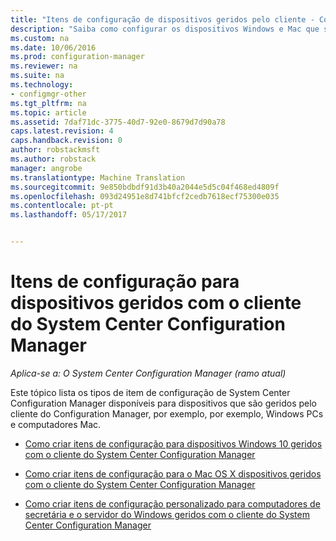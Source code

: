 ```yaml
---
title: "Itens de configuração de dispositivos geridos pelo cliente - Configuration Manager | Documentos do Microsoft"
description: "Saiba como configurar os dispositivos Windows e Mac que são geridos com o cliente do System Center Configuration Manager."
ms.custom: na
ms.date: 10/06/2016
ms.prod: configuration-manager
ms.reviewer: na
ms.suite: na
ms.technology:
- configmgr-other
ms.tgt_pltfrm: na
ms.topic: article
ms.assetid: 7daf71dc-3775-40d7-92e0-8679d7d90a78
caps.latest.revision: 4
caps.handback.revision: 0
author: robstackmsft
ms.author: robstack
manager: angrobe
ms.translationtype: Machine Translation
ms.sourcegitcommit: 9e850bdbdf91d3b40a2044e5d5c04f468ed4809f
ms.openlocfilehash: 093d24951e8d741bfcf2cedb7618ecf75300e035
ms.contentlocale: pt-pt
ms.lasthandoff: 05/17/2017


---
```

# <a name="configuration-items-for-devices-managed-with-the-system-center-configuration-manager-client"></a>Itens de configuração para dispositivos geridos com o cliente do System Center Configuration Manager

*Aplica-se a: O System Center Configuration Manager (ramo atual)*

Este tópico lista os tipos de item de configuração de System Center Configuration Manager disponíveis para dispositivos que são geridos pelo cliente do Configuration Manager, por exemplo, por exemplo, Windows PCs e computadores Mac.  

-   [Como criar itens de configuração para dispositivos Windows 10 geridos com o cliente do System Center Configuration Manager](../../compliance/deploy-use/create-configuration-items-for-windows-10-devices-managed-with-the-client.md)  

-   [Como criar itens de configuração para o Mac OS X dispositivos geridos com o cliente do System Center Configuration Manager](../../compliance/deploy-use/create-configuration-items-for-mac-os-x-devices-managed-with-the-client.md)  

-   [Como criar itens de configuração personalizado para computadores de secretária e o servidor do Windows geridos com o cliente do System Center Configuration Manager](../../compliance/deploy-use/create-custom-configuration-items-for-windows-desktop-and-server-computers-managed-with-the-client.md)  

